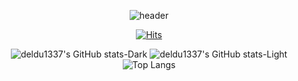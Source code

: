 <div align="center"> 

  ![header](https://capsule-render.vercel.app/api?type=waving&color=0:000000,100:32987E&height=150&animation=twinkling&section=header&text=JUNG%20SEUNG%20HUN&fontAlign=50&fontAlignY=40&fontSize=40&fontColor=FFFFFF&desc=Data%20Engineer-to-be&descSize=20&descAlignY=60)
  
  [![Hits](https://hits.seeyoufarm.com/api/count/incr/badge.svg?url=https%3A%2F%2Fgithub.com%2Fdeldu1337&count_bg=%23000000&title_bg=%2332987E&icon=&icon_color=%23FFFFFF&title=Demo&edge_flat=false)](https://github.com/deldu1337)  
  
<!--<div align="center">-->
  
  ![deldu1337's GitHub stats-Dark](https://github-readme-stats.vercel.app/api?username=deldu1337&show_icons=false&bg_color=90,00000000,32987E,33FF99&title_color=FFFFFFFF&text_color=FFFFFFFF&theme=dark#gh-dark-mode-only)
  ![deldu1337's GitHub stats-Light](https://github-readme-stats.vercel.app/api?username=deldu1337&show_icons=false&bg_color=90,FFFFFFFF,32987E,33FF99&title_color=00000000&text_color=00000000&theme=default#gh-light-mode-only)
  ![Top Langs](https://github-readme-stats.vercel.app/api/top-langs/?username=deldu1337&layout=compact&bg_color=90,00000000,32987E,33FF99&title_color=FFFFFFFF&text_color=FFFFFFFF)

  
<!--</dev>-->
</dev>
<!--
[![Readme Card](https://github-readme-stats.vercel.app/api/pin/?username=deldu1337&repo=FoodFinder&theme=merko)](https://github.com/deldu1337/FoodFinder)
[![Readme Card](https://github-readme-stats.vercel.app/api/pin/?username=deldu1337&repo=SNS&theme=merko)](https://github.com/deldu1337/SNS)
[![Readme Card](https://github-readme-stats.vercel.app/api/pin/?username=deldu1337&repo=KakaoTalk&theme=merko)](https://github.com/deldu1337/KakaoTalk)
[![Readme Card](https://github-readme-stats.vercel.app/api/pin/?username=deldu1337&repo=Coin&theme=merko)](https://github.com/deldu1337/Coin)
[![Readme Card](https://github-readme-stats.vercel.app/api/pin/?username=deldu1337&repo=Algorithm&theme=merko)](https://github.com/deldu1337/Algorithm)
[![Readme Card](https://github-readme-stats.vercel.app/api/pin/?username=deldu1337&repo=SmartCar&theme=merko)](https://github.com/deldu1337/SmartCar)
32987E
36A589
-->
